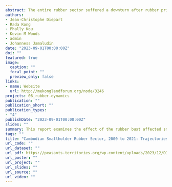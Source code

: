 ```yaml
---
abstract: The entire rubber sector suffered a downturn after rubber prices peaked in 2011. Yet no study in Cambodia has examined how this downturn of the last decade has affected the dynamic of smallholder rubber as it relates to the land use and land cover dynamics, smallholder livelihoods, and the value chain to which smallholders contribute. The report aims to fill this knowledge gap. It brings together the findings of a field-based research project conducted in 2020 and 2021 in three smallholder rubber hotspots in Cambodia (Kampong Cham/Tbong Khmum, Kratie, and Ratanak Kiri provinces).
authors:
- Jean-Christophe Diepart
- Rada Kong
- Phally Kou
- Kevin M Woods
- admin
- Johanness Jamaludin
date: "2023-09-01T00:00:00Z"
doi: ""
featured: true
image:
  caption: ""
  focal_point: ""
  preview_only: false
links:
- name: Website
  url: http://mekonglandforum.org/node/3246
projects: 06_rubber-dynamics
publication: ""
publication_short: ""
publication_types:
- "4"
publishDate: "2023-09-01T00:00:00Z"
slides: ""
summary: This report examines the effect of the rubber bust affected smallholder rubber dynamics in Cambodia, including land use dynamics, their livelihoods, and the rubber value chain.
tags: ""
title: "Cambodian Smallholder Rubber Sector, 2000 to 2021: Trajectories of Change"
url_code: ""
url_dataset: ""
url_pdf: https://peasants-territories.org/wp-content/uploads/2023/12/DIEPART-etal_2023_Cambodian-Smallholder-Rubber-Sector-2000-2021.pdf
url_poster: ""
url_project: ""
url_slides: ""
url_source: ""
url_video: ""
---
```

